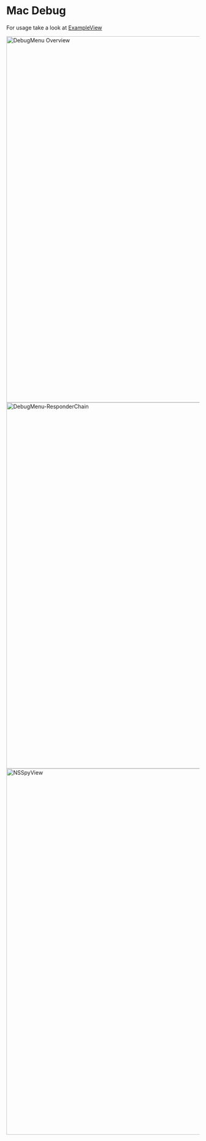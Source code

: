 # Mac Debug

For usage take a look at [ExampleView](https://github.com/AbodiDawoud/Mac-Debug/blob/main/Sources/MacDebug/ExampleView.swift)

<img width="1470" height="956" alt="DebugMenu Overview" src="https://github.com/user-attachments/assets/f87895d4-64cb-49cc-84dd-89f3028cbd60" />
<img width="1470" height="956" alt="DebugMenu-ResponderChain" src="https://github.com/user-attachments/assets/43bb7be5-89cd-4f56-bcb3-11d914a3de05" />
<img width="1470" height="956" alt="NSSpyView" src="https://github.com/user-attachments/assets/6bdf8014-af9b-472f-b783-86196a437443" />
